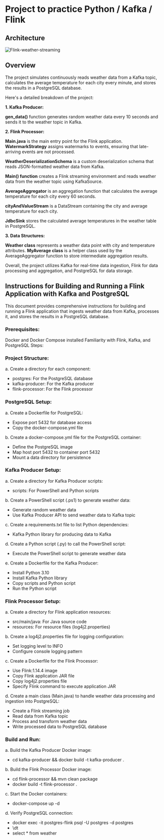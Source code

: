 # Project to practice Python / Kafka / Flink

## Architecture

![Flink-weather-streaming](https://github.com/skalskibukowa/Project-Kafka-Flink/assets/29678557/2b47daa2-4152-4bf4-9db4-464bf39b2479)

## Overview

The project simulates continuously reads weather data from a Kafka topic, calculates the average temperature for each city every minute, and stores the results in a PostgreSQL database.

Here's a detailed breakdown of the project:

**1. Kafka Producer:**


**gen_data()** function generates random weather data every 10 seconds and sends it to the weather topic in Kafka.

**2. Flink Processor:**

**Main.java** is the main entry point for the Flink application.
**WatermarkStrategy** assigns watermarks to events, ensuring that late-arriving events are not processed.

**WeatherDeserializationSchema** is a custom deserialization schema that reads JSON-formatted weather data from Kafka.

**Main() function** creates a Flink streaming environment and reads weather data from the weather topic using KafkaSource.

**AverageAggregator** is an aggregation function that calculates the average temperature for each city every 60 seconds.

**cityAndValueStream** is a DataStream containing the city and average temperature for each city.

**JdbcSink** stores the calculated average temperatures in the weather table in PostgreSQL.

**3. Data Structures:**

**Weather class** represents a weather data point with city and temperature attributes.
**MyAverage class** is a helper class used by the AverageAggregator function to store intermediate aggregation results.

Overall, the project utilizes Kafka for real-time data ingestion, Flink for data processing and aggregation, and PostgreSQL for data storage.

## Instructions for Building and Running a Flink Application with Kafka and PostgreSQL

This document provides comprehensive instructions for building and running a Flink application that ingests weather data from Kafka, processes it, and stores the results in a PostgreSQL database.

### Prerequisites:

Docker and Docker Compose installed
Familiarity with Flink, Kafka, and PostgreSQL
Steps:

### Project Structure:

a. Create a directory for each component:
* postgres: For the PostgreSQL database
* kafka-producer: For the Kafka producer
* flink-processor: For the Flink processor

### PostgreSQL Setup:

a. Create a Dockerfile for PostgreSQL:
* Expose port 5432 for database access
* Copy the docker-compose.yml file

b. Create a docker-compose.yml file for the PostgreSQL container:
* Define the PostgreSQL image
* Map host port 5432 to container port 5432
* Mount a data directory for persistence

### Kafka Producer Setup:

a. Create a directory for Kafka Producer scripts:
* scripts: For PowerShell and Python scripts

b. Create a PowerShell script (.ps1) to generate weather data:
* Generate random weather data
* Use Kafka Producer API to send weather data to Kafka topic

c. Create a requirements.txt file to list Python dependencies:
* Kafka Python library for producing data to Kafka

d. Create a Python script (.py) to call the PowerShell script:
* Execute the PowerShell script to generate weather data

e. Create a Dockerfile for the Kafka Producer:
* Install Python 3.10
* Install Kafka Python library
* Copy scripts and Python script
* Run the Python script

### Flink Processor Setup:

a. Create a directory for Flink application resources:
* src/main/java: For Java source code
* resources: For resource files (log4j2.properties)

b. Create a log4j2.properties file for logging configuration:
* Set logging level to INFO
* Configure console logging pattern

c. Create a Dockerfile for the Flink Processor:
* Use Flink:1.14.4 image
* Copy Flink application JAR file
* Copy log4j2.properties file
* Specify Flink command to execute application JAR

d. Create a main class (Main.java) to handle weather data processing and ingestion into PostgreSQL:
* Create a Flink streaming job
* Read data from Kafka topic
* Process and transform weather data
* Write processed data to PostgreSQL database

### Build and Run:

a. Build the Kafka Producer Docker image:
* cd kafka-producer && docker build -t kafka-producer .

b. Build the Flink Processor Docker image:
* cd flink-processor && mvn clean package
* docker build -t flink-processor .

c. Start the Docker containers:
* docker-compose up -d

d. Verify PostgreSQL connection:
* docker exec -it postgres-flink psql -U postgres -d postgres
* \dt
* select * from weather
